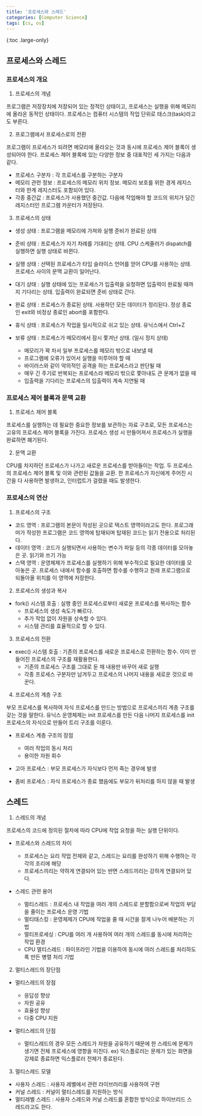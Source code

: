 ```yaml
---
title: '프로세스와 스레드'
categories: [Computer Science]
tags: [cs, os]
---
```


{:toc .large-only}

## 프로세스와 스레드

### 프로세스의 개요

1. 프로세스의 개념

프로그램은 저장장치에 저장되어 있는 정적인 상태이고, 프로세스는 실행을 위해 메모리에 올라온 동적인 상태이다.
프로세스는 컴퓨터 시스템의 작업 단위로 태스크(task)라고도 부른다.

2. 프로그램에서 프로세스로의 전환

프로그램이 프로세스가 되려면 메모리에 올라오는 것과 동시에 프로세스 제어 블록이 생성되어야 한다.
프로세스 제어 블록에 있는 다양한 정보 중 대표적인 세 가지는 다음과 같다.

- 프로세스 구분자 : 각 프로세스를 구분하는 구분자
- 메모리 관련 정보 : 프로세스의 메모리 위치 정보. 메모리 보호를 위한 경게 레지스터와 한계 레지스터도 포함되어 있다.
- 각종 중간값 : 프로세스가 사용했던 중간값. 다음에 작업해야 할 코드의 위치가 담긴 레지스터인 프로그램 카운터가 저장된다.

3. 프로세스의 상태

- 생성 상태 : 프로그램을 메모리에 가져와 실행 준비가 완료된 상태
- 준비 상태 : 프로세스가 자기 차례를 기대리는 상태. CPU 스케줄러가 dispatch를 실행하면 실행 상태로 바뀐다.
- 실행 상태 : 선택된 프로세스가 타임 슬라이스 언어를 얻어 CPU를 사용하는 상태. 프로세스 사이의 문맥 교환이 일어난다.
- 대기 상태 : 실행 상태에 있는 프로세스가 입출력을 요청하면 입출력이 완료될 때까지 기다리는 상태. 입출력이 완료되면 준비 상태로 간다.
- 완료 상태 : 프로세스가 종료된 상태. 사용하던 모든 데이터가 정리된다. 정상 종료인 exit와 비정상 종료인 abort를 포함한다.

- 휴식 상태 : 프로세스가 작업을 일시적으로 쉬고 있는 상태. 유닉스에서 Ctrl+Z
- 보류 상태 : 프로세스가 메모리에서 잠시 쫓겨난 상태. (일시 정지 상태)
    - 메모리가 꽉 차서 일부 프로세스를 메모리 밖으로 내보낼 때
    - 프로그램에 오류가 있어서 실행을 미루어야 할 때
    - 바이러스와 같이 악의적인 공격을 하는 프로세스라고 판단될 때
    - 매우 긴 주기로 반복되는 프로세스라 메모리 밖으로 쫓아내도 큰 문제가 없을 때
    - 입출력을 기다리는 프로세스의 입출력이 계속 지연될 때

### 프로세스 제어 블록과 문맥 교환

1. 프로세스 제어 블록

프로세스를 실행하는 데 필요한 중요한 정보를 보관하는 자료 구조로, 모든 프로세스는 고유의 프로세스 제어 블록을 가진다.
프로세스 생성 시 만들어져서 프로세스가 실행을 완료하면 폐기된다.

2. 문맥 교환

CPU를 차지하던 프로세스가 나가고 새로운 프로세스를 받아들이는 작업.
두 프로세스의 프로세스 제어 블록 및 이와 관련된 값들을 교환.
한 프로세스가 자신에게 주어진 시간을 다 사용하면 발생하고, 인터럽트가 걸렸을 때도 발생한다.

### 프로세스의 연산

1. 프로세스의 구조

- 코드 영역 : 프로그램의 본문이 작성된 곳으로 텍스트 영역이라고도 한다.
프로그래머가 작성한 프로그램은 코드 영역에 탑재되며 탑재된 코드는 읽기 전용으로 처리된다.
- 데이터 영역 : 코드가 실행되면서 사용하는 변수가 파일 등의 각종 데이터를 모아놓은 곳. 읽기와 쓰기 가능
- 스택 영역 : 운영체제가 프로세스를 실행하기 위해 부수적으로 필요한 데이터를 모아놓은 곳.
프로세스 내에서 함수를 호출하면 함수를 수행하고 원래 프로그램으로 되돌아올 위치를 이 영역에 저장한다.

2. 프로세스의 생성과 복사

- fork() 시스템 호출 : 실행 중인 프로세스로부터 새로운 프로세스를 복사하는 함수
    - 프로세스의 생성 속도가 빠르다.
    - 추가 작업 없이 자원을 상속할 수 있다.
    - 시스템 관리를 효율적으로 할 수 있다.

3. 프로세스의 전환

- exec() 시스템 호출 : 기존의 프로세스를 새로운 프로세스로 전환하는 함수. 이미 만들어진 프로세스의 구조를 재활용한다.
    - 기존의 프로세스 구조를 그대로 둔 채 내용만 바꾸어 새로 실행
    - 각종 프로세스 구분자만 남겨두고 프로세스의 나머지 내용을 새로운 것으로 바꾼다.

4. 프로세스의 계층 구조

부모 프로세스를 복사하여 자식 프로세스를 만드는 방법으로 프로세스끼리 계층 구조를 갖는 것을 말한다.
유닉스 운영체제는 init 프로세스를 만든 다음 나머지 프로세스를 init 프로세스의 자식으로 만들어 트리 구조를 이룬다.

- 프로세스 계층 구조의 장점
    - 여러 작업의 동시 처리
    - 용이한 자원 회수

- 고아 프로세스 : 부모 프로세스가 자식보다 먼저 죽는 경우에 발생
- 좀비 프로세스 : 자식 프로세스가 종료 했음에도 부모가 뒤처리를 하지 않을 때 발생

## 스레드

1. 스레드의 개념

프로세스의 코드에 정의된 절차에 따라 CPU에 작업 요청을 하는 실행 단위이다.

- 프로세스와 스레드의 차이
    - 프로세스는 요리 작업 전체와 같고, 스레드는 요리를 완성하기 위해 수행하는 각각의 조리에 해당
    - 프로세스끼리는 약하게 연결되어 있는 반면 스레드끼리는 강하게 연결되어 있다.

- 스레드 관련 용어
    - 멀티스레드 : 프로세스 내 작업을 여러 개의 스레드로 분할함으로써 작업의 부담을 줄이는 프로세스 운영 기법
    - 멀티태스킹 : 운영체제가 CPU에 작업을 줄 때 시간을 잘게 나누어 배분하는 기법
    - 멀티프로세싱 : CPU를 여러 개 사용하여 여러 개의 스레드를 동시에 처리하는 작업 환경
    - CPU 멀티스레드 : 파이프라인 기법을 이용하여 동시에 여러 스레드를 처리하도록 만든 병렬 처리 기법

2. 멀티스레드의 장단점

- 멀티스레드의 장점
    - 응답성 향상
    - 자원 공유
    - 효율성 향상
    - 다중 CPU 지원

- 멀티스레드의 단점
    - 멀티스레드의 경우 모든 스레드가 자원을 공유하기 때문에 한 스레드에 문제가 생기면 전체 프로세스에 영향을 미친다. ex) 익스플로러는 문제가 있는 화면을 강제로 종료하면 익스플로러 전체가 종료된다.

3. 멀티스레드 모델

- 사용자 스레드 : 사용자 레벨에서 관련 라이브러리를 사용하여 구현
- 커널 스레드 : 커널이 멀티스레드를 지원하는 방식
- 멀티레벨 스레드 : 사용자 스레드와 커널 스레드를 혼합한 방식으로 하이브리드 스레드라고도 한다.